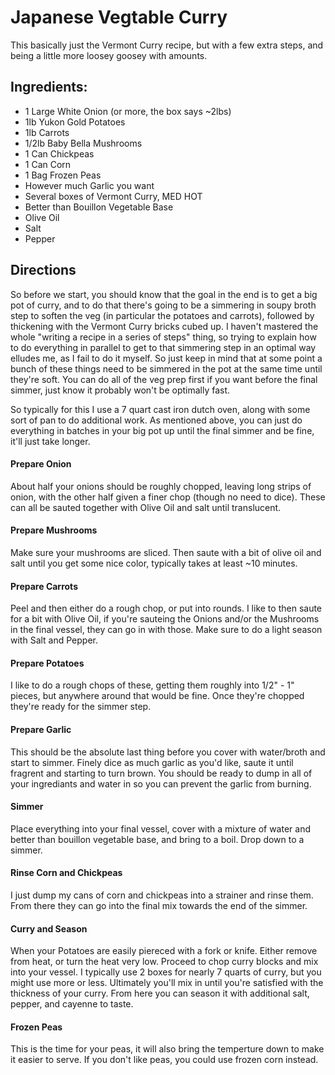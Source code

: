 # Japanese Vegtable Curry

This basically just the Vermont Curry recipe, but with a few extra steps, and being a little more loosey goosey with amounts.

## Ingredients:

- 1 Large White Onion (or more, the box says ~2lbs)
- 1lb Yukon Gold Potatoes
- 1lb Carrots
- 1/2lb Baby Bella Mushrooms
- 1 Can Chickpeas
- 1 Can Corn
- 1 Bag Frozen Peas
- However much Garlic you want
- Several boxes of Vermont Curry, MED HOT
- Better than Bouillon Vegetable Base
- Olive Oil
- Salt
- Pepper

## Directions

So before we start, you should know that the goal in the end is to get a big pot of curry, and to do that there's going to be a simmering in soupy broth step to soften the veg (in particular the potatoes and carrots), followed by thickening with the Vermont Curry bricks cubed up. I haven't mastered the whole "writing a recipe in a series of steps" thing, so trying to explain how to do everything in parallel to get to that simmering step in an optimal way elludes me, as I fail to do it myself. So just keep in mind that at some point a bunch of these things need to be simmered in the pot at the same time until they're soft. You can do all of the veg prep first if you want before the final simmer, just know it probably won't be optimally fast.

So typically for this I use a 7 quart cast iron dutch oven, along with some sort of pan to do additional work. As mentioned above, you can just do everything in batches in your big pot up until the final simmer and be fine, it'll just take longer.

#### Prepare Onion

About half your onions should be roughly chopped, leaving long strips of onion, with the other half given a finer chop (though no need to dice). These can all be sauted together with Olive Oil and salt until translucent.

#### Prepare Mushrooms

Make sure your mushrooms are sliced. Then saute with a bit of olive oil and salt until you get some nice color, typically takes at least ~10 minutes.

#### Prepare Carrots

Peel and then either do a rough chop, or put into rounds. I like to then saute for a bit with Olive Oil, if you're sauteing the Onions and/or the Mushrooms in the final vessel, they can go in with those. Make sure to do a light season with Salt and Pepper.

#### Prepare Potatoes

I like to do a rough chops of these, getting them roughly into 1/2" - 1" pieces, but anywhere around that would be fine. Once they're chopped they're ready for the simmer step.

#### Prepare Garlic

This should be the absolute last thing before you cover with water/broth and start to simmer. Finely dice as much garlic as you'd like, saute it until fragrent and starting to turn brown. You should be ready to dump in all of your ingrediants and water in so you can prevent the garlic from burning.

#### Simmer

Place everything into your final vessel, cover with a mixture of water and better than bouillon vegetable base, and bring to a boil. Drop down to a simmer.

#### Rinse Corn and Chickpeas

I just dump my cans of corn and chickpeas into a strainer and rinse them. From there they can go into the final mix towards the end of the simmer.

#### Curry and Season

When your Potatoes are easily piereced with a fork or knife. Either remove from heat, or turn the heat very low. Proceed to chop curry blocks and mix into your vessel. I typically use 2 boxes for nearly 7 quarts of curry, but you might use more or less. Ultimately you'll mix in until you're satisfied with the thickness of your curry. From here you can season it with additional salt, pepper, and cayenne to taste. 

#### Frozen Peas

This is the time for your peas, it will also bring the temperture down to make it easier to serve. If you don't like peas, you could use frozen corn instead.